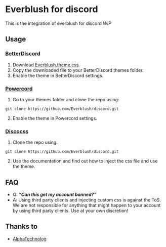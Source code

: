 # Everblush for discord

This is the integration of everblush for discord *WIP*

## Usage

### [BetterDiscord](https://betterdiscord.app)
1. Download [Everblush.theme.css](https://raw.githubusercontent.com/everblush/discord/master/Everblush.theme.css).
2. Copy the downloaded file to your BetterDiscord themes folder.
3. Enable the theme in BetterDiscord settings.

### [Powercord](https://powercord.dev)
1. Go to your themes folder and clone the repo using:
```
git clone https://github.com/Everblush/discord.git
```
2. Enable the theme in Powercord settings.

### [Discocss](https://github.com/mlvzk/discocss)
1. Clone the repo using:
```
git clone https://github.com/Everblush/discord.git
```
2. Use the documentation and find out how to inject the css file and use the theme.

## FAQ

- Q: **_"Can this get my account banned?"_**
- A: Using third party clients and injecting custom css is against the ToS. We are not responsible for anything that might happen to your account by using third party clients. Use at your own discretion!

## Thanks to

- [AlphaTechnolog](https://github.com/AlphaTechnolog)
